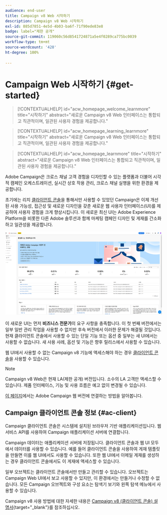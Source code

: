 ```yaml
---
audience: end-user
title: Campaign v8 Web 시작하기
description: Campaign v8 Web 시작하기
exl-id: 885d7851-4e5d-4b03-ba6f-71f90ede83e8
badge: label="제한 공개"
source-git-commit: 119060c56d8541724871a5e4f0289ca775bc0039
workflow-type: tm+mt
source-wordcount: '428'
ht-degree: 100%

---
```


# Campaign Web 시작하기 {#get-started}


>[!CONTEXTUALHELP]
>id="acw_homepage_welcome_learnmore"
>title="시작하기"
>abstract="새로운 Campaign v8 Web 인터페이스는 통합되고 직관적이며, 일관된 사용자 경험을 제공합니다."

>[!CONTEXTUALHELP]
>id="acw_homepage_learning_learnmore"
>title="시작하기"
>abstract="새로운 Campaign v8 Web 인터페이스는 통합되고 직관적이며, 일관된 사용자 경험을 제공합니다."

>[!CONTEXTUALHELP]
>id="acw_homepage_learnmore"
>title="시작하기"
>abstract="새로운 Campaign v8 Web 인터페이스는 통합되고 직관적이며, 일관된 사용자 경험을 제공합니다."

Adobe Campaign은 크로스 채널 고객 경험을 디자인할 수 있는 플랫폼과 더불어 시각적 캠페인 오케스트레이션, 실시간 상호 작용 관리, 크로스 채널 실행을 위한 환경을 제공합니다.

초기에는 리치 [클라이언트 콘솔](#ac-client)을 통해서만 사용할 수 있었던 Campaign은 이제 개선된 사용 가능성, 접근성 및 새로운 디자인을 갖춘 새로운 웹 사용자 인터페이스(UI)를 제공하여 사용자 경험을 크게 향상시킵니다. 이 새로운 최신 UI는 Adobe Experience Platform을 비롯한 다른 Adobe 솔루션과 함께 마케팅 캠페인 디자인 및 게재를 간소화하고 일관성을 제공합니다.

![](assets/home.png)

이 새로운 UI는 먼저 **비즈니스 전문가**&#x200B;의 요구 사항을 충족합니다. 이 첫 번째 버전에서는 일부 일반 관리 작업을 사용할 수 없지만 후속 버전에서 이러한 문제가 해결될 것입니다. 현재 클라이언트 콘솔에서 사용할 수 있는 단일 기능 또는 옵션 중 일부는 새 UI에서는 사용할 수 없습니다. 새 사용 사례, 옵션 및 기능은 향후 릴리스에서 사용할 수 있습니다.

웹 UI에서 사용할 수 없는 Campaign v8 기능에 액세스해야 하는 경우 [클라이언트 콘솔](#ac-client)을 사용할 수 있습니다.


>[!NOTE]
>
>Campaign v8 Web은 현재 LA(제한 공개) 버전입니다. 소수의 LA 고객만 액세스할 수 있습니다. 제품 인터페이스, 기능 및 사용 흐름은 예고 없이 변경될 수 있습니다.

[이 페이지](connect-to-campaign.md)에서는 Adobe Campaign 웹 버전에 연결하는 방법을 알아봅니다.

## Campaign 클라이언트 콘솔 정보 {#ac-client}

Campaign 클라이언트 콘솔은 시스템에 설치된 브라우저 기반 애플리케이션입니다. 웹 서비스 API를 사용하여 Campaign 애플리케이션 서버에 연결합니다.

Campaign 데이터는 애플리케이션 서버에 저장됩니다. 클라이언트 콘솔과 웹 UI 모두에서 데이터를 사용할 수 있습니다. 예를 들어 클라이언트 콘솔을 사용하여 게재 템플릿을 만들면 이를 웹 UI에서도 사용할 수 있습니다. 또한 웹 UI에서 이메일 게재를 생성하는 경우 클라이언트 콘솔에서도 이 게재에 액세스할 수 있습니다.

일부 오브젝트는 클라이언트 콘솔에서만 만들고 관리할 수 있습니다. 오브젝트는 Campaign Web UI에서 보고 사용할 수 있지만, 이 환경에서는 만들거나 수정할 수 없습니다. 모든 Campaign 오브젝트와 구성 요소는 탐색기 보기와 왼쪽 탐색 메뉴에서 사용할 수 있습니다.

Campaign v8 사용 방법에 대한 자세한 내용은 [Campaign v8 (클라이언트 콘솔) 설명서](https://experienceleague.adobe.com/docs/campaign/campaign-v8/campaign-home.html?lang=ko){target="_blank"}를 참조하십시오.
